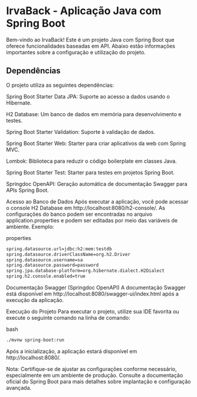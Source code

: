 # IrvaBack - Aplicação Java com Spring Boot
Bem-vindo ao IrvaBack! Este é um projeto Java com Spring Boot que oferece funcionalidades baseadas em API. Abaixo estão informações importantes sobre a configuração e utilização do projeto.

## Dependências
O projeto utiliza as seguintes dependências:

Spring Boot Starter Data JPA: Suporte ao acesso a dados usando o Hibernate.

H2 Database: Um banco de dados em memória para desenvolvimento e testes.

Spring Boot Starter Validation: Suporte à validação de dados.

Spring Boot Starter Web: Starter para criar aplicativos da web com Spring MVC.

Lombok: Biblioteca para reduzir o código boilerplate em classes Java.

Spring Boot Starter Test: Starter para testes em projetos Spring Boot.

Springdoc OpenAPI: Geração automática de documentação Swagger para APIs Spring Boot.

Acesso ao Banco de Dados
Após executar a aplicação, você pode acessar o console H2 Database em http://localhost:8080/h2-console/. As configurações do banco podem ser encontradas no arquivo application.properties e podem ser editadas por meio das variáveis de ambiente. Exemplo:

properties
```sh
spring.datasource.url=jdbc:h2:mem:testdb
spring.datasource.driverClassName=org.h2.Driver
spring.datasource.username=sa
spring.datasource.password=password
spring.jpa.database-platform=org.hibernate.dialect.H2Dialect
spring.h2.console.enabled=true
```
Documentação Swagger (Springdoc OpenAPI)
A documentação Swagger está disponível em http://localhost:8080/swagger-ui/index.html após a execução da aplicação.

Execução do Projeto
Para executar o projeto, utilize sua IDE favorita ou execute o seguinte comando na linha de comando:

bash
```sh
./mvnw spring-boot:run
```
Após a inicialização, a aplicação estará disponível em http://localhost:8080/.

Nota: Certifique-se de ajustar as configurações conforme necessário, especialmente em um ambiente de produção. Consulte a documentação oficial do Spring Boot para mais detalhes sobre implantação e configuração avançada.
